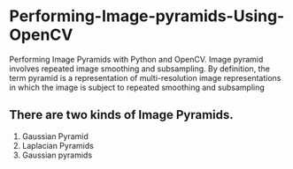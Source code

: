 # Performing-Image-pyramids-Using-OpenCV
Performing Image Pyramids with Python and OpenCV. Image pyramid involves repeated image smoothing and subsampling.
By definition, the term pyramid is a representation of multi-resolution image representations in which the image is subject to repeated smoothing and subsampling
## There are two kinds of Image Pyramids. 
1. Gaussian Pyramid 
2. Laplacian Pyramids 
3. Gaussian pyramids
